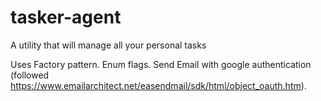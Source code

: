 # tasker-agent
A utility that will manage all your personal tasks

Uses Factory pattern.
Enum flags.
Send Email with google authentication (followed https://www.emailarchitect.net/easendmail/sdk/html/object_oauth.htm).
